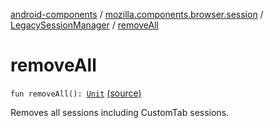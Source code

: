 [android-components](../../index.md) / [mozilla.components.browser.session](../index.md) / [LegacySessionManager](index.md) / [removeAll](./remove-all.md)

# removeAll

`fun removeAll(): `[`Unit`](https://kotlinlang.org/api/latest/jvm/stdlib/kotlin/-unit/index.html) [(source)](https://github.com/mozilla-mobile/android-components/blob/master/components/browser/session/src/main/java/mozilla/components/browser/session/LegacySessionManager.kt#L468)

Removes all sessions including CustomTab sessions.

